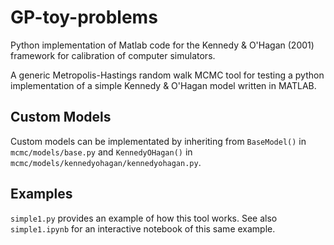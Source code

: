 # GP-toy-problems

Python implementation of Matlab code for the Kennedy & O'Hagan (2001) framework for calibration of computer simulators.

A generic Metropolis-Hastings random walk MCMC tool for testing a python implementation of a simple Kennedy & O'Hagan model written in MATLAB.

## Custom Models

Custom models can be implementated by inheriting from `BaseModel()` in `mcmc/models/base.py` and `KennedyOHagan()` in `mcmc/models/kennedyohagan/kennedyohagan.py`.

## Examples

`simple1.py` provides an example of how this tool works. See also `simple1.ipynb` for an interactive notebook of this same example.
